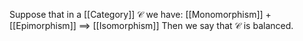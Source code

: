 Suppose that in a [[Category]] $\mathcal{C}$ we have:
[[Monomorphism]] $+$ [[Epimorphism]] $\implies$ [[Isomorphism]]
Then we say that $\mathcal{C}$ is balanced.

